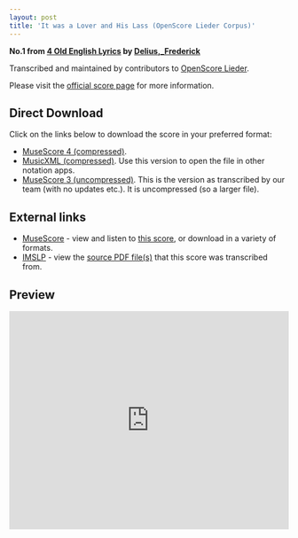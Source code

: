 ```yaml
---
layout: post
title: 'It was a Lover and His Lass (OpenScore Lieder Corpus)'
---
```


__No.1 from [4 Old English Lyrics](https://fourscoreandmore.org/openscore/lieder/Delius,_Frederick/4_Old_English_Lyrics/) by [Delius,_Frederick](https://fourscoreandmore.org/openscore/lieder/Delius,_Frederick)__

Transcribed and maintained by contributors to [OpenScore Lieder].

Please visit the [official score page] for more information.

[official score page]: https://musescore.com/openscore-lieder-corpus/scores/6230256
[OpenScore Lieder]: https://musescore.com/openscore-lieder-corpus

## Direct Download

Click on the links below to download the score in your preferred format:
- [MuseScore 4 (compressed)](https://fourscoreandmore.org/openscore/lieder/Delius,_Frederick/4_Old_English_Lyrics/1_It_was_a_Lover_and_His_Lass.mscz).
- [MusicXML (compressed)](https://fourscoreandmore.org/openscore/lieder/Delius,_Frederick/4_Old_English_Lyrics/1_It_was_a_Lover_and_His_Lass.mxl). Use this version to open the file in other notation apps.
- [MuseScore 3 (uncompressed)](https://raw.githubusercontent.com/OpenScore/Lieder/refs/heads/main/scores/Delius,_Frederick/4_Old_English_Lyrics/1_It_was_a_Lover_and_His_Lass/lc6230256.mscx). This is the version as transcribed by our team (with no updates etc.). It is uncompressed (so a larger file).

## External links

- [MuseScore] - view and listen to [this score][MuseScore], or download in a variety of formats.
- [IMSLP] - view the [source PDF file(s)][IMSLP] that this score was transcribed from.

[MuseScore]: https://musescore.com/score/6230256
[IMSLP]: https://imslp.org/wiki/Special:ReverseLookup/435041

## Preview

<iframe width="100%" height="394" src="https://musescore.com/openscore-lieder-corpus/scores/6230256/embed" frameborder="0" allowfullscreen allow="autoplay; fullscreen"></iframe>
